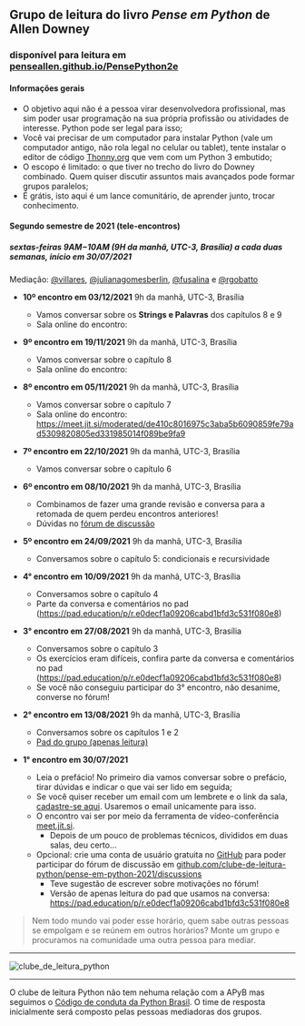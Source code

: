 ## Grupo de leitura do livro _Pense em Python_ de Allen Downey 
### disponível para leitura em [penseallen.github.io/PensePython2e](https://penseallen.github.io/PensePython2e/)

#### Informações gerais
- O objetivo aqui não é a pessoa virar desenvolvedora profissional, mas sim poder usar programação na sua própria profissão ou atividades de interesse. Python pode ser legal para isso;
- Você vai precisar de um computador para instalar Python (vale um computador antigo, não rola legal no celular ou tablet), tente instalar o editor de código [Thonny.org](https://thonny.org) que vem com um Python 3 embutido;
- O escopo é limitado: o que tiver no trecho do livro do Downey combinado. Quem quiser discutir assuntos mais avançados pode formar grupos paralelos;
- É grátis, isto aqui é um lance comunitário, de aprender junto, trocar conhecimento.

#### Segundo semestre de 2021 (tele-encontros)
##### sextas-feiras **9AM−10AM** (9H da manhã, UTC-3, Brasília) **a cada duas semanas**, início em 30/07/2021

Mediação: [@villares](http://github.com/villares), [@julianagomesberlin](http://github.com/julianagomesberlin), [@fusalina](http://github.com/fusalina) e [@rgobatto](http://github.com/rgobatto)

 
 - **10º encontro em 03/12/2021** 9h da manhã, UTC-3, Brasília
   - Vamos conversar sobre os __Strings e Palavras__ dos capítulos 8 e 9
   - Sala online do encontro:

 - **9º encontro em 19/11/2021** 9h da manhã, UTC-3, Brasília
   - Vamos conversar sobre o capítulo 8
   - Sala online do encontro:

 - **8º encontro em 05/11/2021** 9h da manhã, UTC-3, Brasília
   - Vamos conversar sobre o capítulo 7
   - Sala online do encontro: https://meet.jit.si/moderated/de410c8016975c3aba5b6090859fe79ad5309820805ed331985014f089be9fa9
 
 - **7º encontro em 22/10/2021** 9h da manhã, UTC-3, Brasília
   - Vamos conversar sobre o capítulo 6
   
- **6º encontro em 08/10/2021** 9h da manhã, UTC-3, Brasília
   - Combinamos de fazer uma grande revisão e conversa para a retomada de quem perdeu encontros anteriores!
   - Dúvidas no [fórum de discussão](https://github.com/clube-de-leitura-python/pense-em-python-2021/discussions)

- **5º encontro em 24/09/2021** 9h da manhã, UTC-3, Brasília
   - Conversamos sobre o capítulo 5:  condicionais e recursividade

- **4° encontro em 10/09/2021** 9h da manhã, UTC-3, Brasília
   - Conversamos sobre o capítulo 4
   - Parte da conversa e comentários no pad (https://pad.education/p/r.e0decf1a09206cabd1bfd3c531f080e8) 

- **3° encontro em 27/08/2021** 9h da manhã, UTC-3, Brasília
   - Conversamos sobre o capítulo 3
   - Os exercícios eram difíceis, confira parte da conversa e comentários no pad (https://pad.education/p/r.e0decf1a09206cabd1bfd3c531f080e8) 
   - Se você não conseguiu participar do 3° encontro, não desanime, converse no fórum!
    
- **2° encontro em 13/08/2021** 9h da manhã, UTC-3, Brasília
   - Conversamos sobre os capítulos 1 e 2
   - [Pad do grupo (apenas leitura)](https://pad.education/p/r.e0decf1a09206cabd1bfd3c531f080e8) 


- **1° encontro em 30/07/2021**
  - Leia o prefácio! No primeiro dia vamos conversar sobre o prefácio, tirar dúvidas e indicar o que vai ser lido em seguida;
  - Se você quiser receber um email com um lembrete e o link da sala, [cadastre-se aqui](https://tinyletter.com/clube-de-leitura-python). Usaremos o email unicamente para isso.
  - O encontro vai ser por meio da ferramenta de vídeo-conferência [meet.jit.si](https://meet.jit.si/).
    - Depois de um pouco de problemas técnicos, divididos em duas salas, deu certo...
  - Opcional: crie uma conta de usuário gratuita no [GitHub](https://github.com/signup) para poder participar do fórum de discussão em [github.com/clube-de-leitura-python/pense-em-python-2021/discussions](https://github.com/clube-de-leitura-python/pense-em-python-2021/discussions)
    - Teve sugestão de escrever sobre motivações no fórum!
    - Versão de apenas leitura do pad que usamos na conversa: https://pad.education/p/r.e0decf1a09206cabd1bfd3c531f080e8

> Nem todo mundo vai poder esse horário, quem sabe outras pessoas se empolgam e se reúnem em outros horários?
> Monte um grupo e procuramos na comunidade uma outra pessoa para mediar.

---

![clube_de_leitura_python](https://user-images.githubusercontent.com/3694604/126589139-b52c2bc0-937a-4238-b3ba-189dec5d4c64.png)

---

O clube de leitura Python não tem nehuma relação com a APyB mas seguimos o [Código de conduta da Python Brasil](https://python.org.br/cdc/). O time de resposta inicialmente será composto pelas pessoas mediadoras dos grupos.
